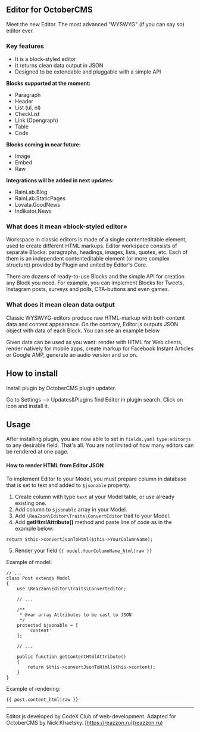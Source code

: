 ## **Editor for OctoberCMS**

Meet the new Editor. The most advanced "WYSWYG" (if you can say so) editor ever.

### **Key features**

- It is a block-styled editor
- It returns clean data output in JSON
- Designed to be extendable and pluggable with a simple API

**Blocks supported at the moment:**
- Paragraph
- Header
- List (ul, ol)
- CheckList
- Link (Opengraph)
- Table
- Code

**Blocks coming in near future:**
- Image
- Embed
- Raw

**Integrations will be added in next updates:**
- RainLab.Blog
- RainLab.StaticPages
- Lovata.GoodNews
- Indikator.News

### **What does it mean «block-styled editor»**

Workspace in classic editors is made of a single contenteditable element, used to create different HTML markups. Editor workspace consists of separate Blocks: paragraphs, headings, images, lists, quotes, etc. Each of them is an independent contenteditable element (or more complex structure) provided by Plugin and united by Editor's Core.

There are dozens of ready-to-use Blocks and the simple API for creation any Block you need. For example, you can implement Blocks for Tweets, Instagram posts, surveys and polls, CTA-buttons and even games.

### **What does it mean clean data output**

Classic WYSIWYG-editors produce raw HTML-markup with both content data and content appearance. On the contrary, Editor.js outputs JSON object with data of each Block. You can see an example below

Given data can be used as you want: render with HTML for Web clients, render natively for mobile apps, create markup for Facebook Instant Articles or Google AMP, generate an audio version and so on.

## **How to install**

Install plugin by OctoberCMS plugin updater.

Go to Settings –> Updates&Plugins find Editor in plugin search. Click on icon and install it.

## **Usage**

After installing plugin, you are now able to set in `fields.yaml`  `type:editorjs` to any desirable field. That's all.
You are not limited of how many editors can be rendered at one page.

#### How to render HTML from Editor JSON
To implement Editor to your Model, you must prepare column in database that is set to text and added to `$jsonable` property.

1. Create column with type `text` at your Model table, or use already existing one.
2. Add column to `$jsonable` array in your Model.
3. Add `\ReaZzon\Editor\Traits\ConvertEditor` trait to your Model.
4. Add **get<YourColumnName>HtmlAttribute()** method and paste line of code as in the example below:
```
return $this->convertJsonToHtml($this->YourColumnName);
```
5. Render your field `{{ model.YourColumnName_html|raw }}`

Example of model:
```
// ...
class Post extends Model
{
    use \ReaZzon\Editor\Traits\ConvertEditor;

    // ...

    /**
     * @var array Attributes to be cast to JSON
     */
    protected $jsonable = [
        'content'
    ];

    // ...

    public function getContentHtmlAttribute()
    {
        return $this->convertJsonToHtml($this->content);
    }
}
```
Example of rendering:
```
{{ post.content_html|raw }}
```

---

Editor.js developed by CodeX Club of web-development.
Adapted for OctoberCMS by Nick Khaetsky. [https://reazzon.ru](reazzon.ru)